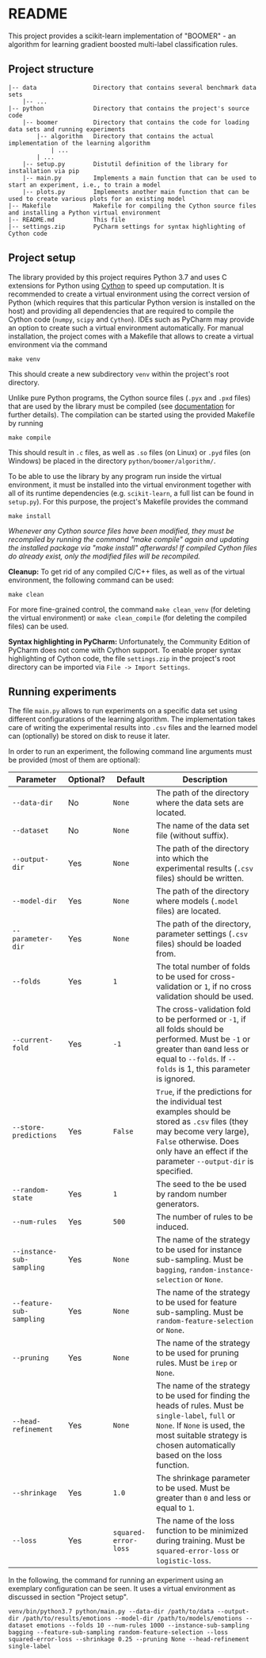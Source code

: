 # README

This project provides a scikit-learn implementation of "BOOMER" - an algorithm for learning gradient boosted multi-label classification rules.

## Project structure

```
|-- data                Directory that contains several benchmark data sets
    |-- ...
|-- python              Directory that contains the project's source code
    |-- boomer          Directory that contains the code for loading data sets and running experiments
        |-- algorithm   Directory that contains the actual implementation of the learning algorithm 
            | ...
        | ...
    |-- setup.py        Distutil definition of the library for installation via pip
    |-- main.py         Implements a main function that can be used to start an experiment, i.e., to train a model
    |-- plots.py        Implements another main function that can be used to create various plots for an existing model
|-- Makefile            Makefile for compiling the Cython source files and installing a Python virtual environment
|-- README.md           This file
|-- settings.zip        PyCharm settings for syntax highlighting of Cython code
```

## Project setup

The library provided by this project requires Python 3.7 and uses C extensions for Python using [Cython](https://cython.org) to speed up computation. It is recommended to create a virtual environment using the correct version of Python (which requires that this particular Python version is installed on the host) and providing all dependencies that are required to compile the Cython code (`numpy`, `scipy` and `Cython`). IDEs such as PyCharm may provide an option to create such a virtual environment automatically. For manual installation, the project comes with a Makefile that allows to create a virtual environment via the command
```
make venv
```  
This should create a new subdirectory `venv` within the project's root directory.

Unlike pure Python programs, the Cython source files (`.pyx` and `.pxd` files) that are used by the library must be compiled (see [documentation](http://docs.cython.org/en/latest/src/quickstart/build.html) for further details). The compilation can be started using the provided Makefile by running
```
make compile
```
This should result in `.c` files, as well as `.so` files (on Linux) or `.pyd` files (on Windows) be placed in the directory `python/boomer/algorithm/`.

To be able to use the library by any program run inside the virtual environment, it must be installed into the virtual environment together with all of its runtime dependencies (e.g. `scikit-learn`, a full list can be found in `setup.py`). For this purpose, the project's Makefile provides the command 

```
make install
```

*Whenever any Cython source files have been modified, they must be recompiled by running the command "make compile" again and updating the installed package via "make install" afterwards! If compiled Cython files do already exist, only the modified files will be recompiled.*

**Cleanup:** To get rid of any compiled C/C++ files, as well as of the virtual environment, the following command can be used:
```
make clean
``` 
For more fine-grained control, the command `make clean_venv` (for deleting the virtual environment) or `make clean_compile` (for deleting the compiled files) can be used.


**Syntax highlighting in PyCharm:** Unfortunately, the Community Edition of PyCharm does not come with Cython support. To enable proper syntax highlighting of Cython code, the file `settings.zip` in the project's root directory can be imported via `File -> Import Settings`.

## Running experiments

The file `main.py` allows to run experiments on a specific data set using different configurations of the learning algorithm. The implementation takes care of writing the experimental results into `.csv` files and the learned model can (optionally) be stored on disk to reuse it later. 

In order to run an experiment, the following command line arguments must be provided (most of them are optional):

| Parameter                 | Optional? | Default              | Description                                                                                                                                                                                                          |
|---------------------------|-----------|----------------------|----------------------------------------------------------------------------------------------------------------------------------------------------------------------------------------------------------------------|
| `--data-dir`              | No        | `None`               | The path of the directory where the data sets are located.                                                                                                                                                           |
| `--dataset`               | No        | `None`               | The name of the data set file (without suffix).                                                                                                                                                                      |
| `--output-dir`            | Yes       | `None`               | The path of the directory into which the experimental results (`.csv` files) should be written.                                                                                                                      |
| `--model-dir`             | Yes       | `None`               | The path of the directory where models (`.model` files) are located.                                                                                                                                                 |
| `--parameter-dir`         | Yes       | `None`               | The path of the directory, parameter settings (`.csv` files) should be loaded from.                                                                                                                                  |
| `--folds`                 | Yes       | `1`                  | The total number of folds to be used for cross-validation or `1`, if no cross validation should be used.                                                                                                             |
| `--current-fold`          | Yes       | `-1`                 | The cross-validation fold to be performed or `-1`, if all folds should be performed. Must be `-1` or greater than `0`and less or equal to `--folds`. If `--folds` is 1, this parameter is ignored.                   |
| `--store-predictions`     | Yes       | `False`              | `True`, if the predictions for the individual test examples should be stored as `.csv` files (they may become very large), `False` otherwise. Does only have an effect if the parameter `--output-dir` is specified. |
| `--random-state`          | Yes       | `1`                  | The seed to the be used by random number generators.                                                                                                                                                                 |
| `--num-rules`             | Yes       | `500`                | The number of rules to be induced.                                                                                                                                                                     |
| `--instance-sub-sampling` | Yes       | `None`               | The name of the strategy to be used for instance sub-sampling. Must be `bagging`, `random-instance-selection` or `None`.                                                                                             |
| `--feature-sub-sampling`  | Yes       | `None`               | The name of the strategy to be used for feature sub-sampling. Must be `random-feature-selection` or `None`.                                                                                                          |
| `--pruning`               | Yes       | `None`               | The name of the strategy to be used for pruning rules. Must be `irep` or `None`.                                                                                                                                     |
| `--head-refinement`       | Yes       | `None`               | The name of the strategy to be used for finding the heads of rules. Must be `single-label`, `full` or `None`. If `None` is used, the most suitable strategy is chosen automatically based on the loss function.      |
| `--shrinkage`             | Yes       | `1.0`                | The shrinkage parameter to be used. Must be greater than `0` and less or equal to `1`.                                                                                                                               |
| `--loss`                  | Yes       | `squared-error-loss` | The name of the loss function to be minimized during training. Must be `squared-error-loss` or `logistic-loss`.                                                                                                      |

In the following, the command for running an experiment using an exemplary configuration can be seen. It uses a virtual environment as discussed in section "Project setup". 

```
venv/bin/python3.7 python/main.py --data-dir /path/to/data --output-dir /path/to/results/emotions --model-dir /path/to/models/emotions --dataset emotions --folds 10 --num-rules 1000 --instance-sub-sampling bagging --feature-sub-sampling random-feature-selection --loss squared-error-loss --shrinkage 0.25 --pruning None --head-refinement single-label
```
